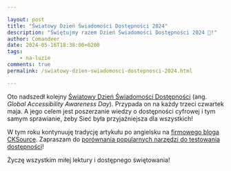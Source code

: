 ```yaml
---

layout: post
title: "Światowy Dzień Świadomości Dostępności 2024"
description: "Świętujmy razem Dzień Świadomości Dostępności 2024 🎉!"
author: Comandeer
date: 2024-05-16T18:38:00+0200
tags:
    - na-luzie
comments: true
permalink: /swiatowy-dzien-swiadomosci-dostepnosci-2024.html

---
```


Oto nadszedł kolejny [Światowy Dzień Świadomości Dostępności](https://accessibility.day/about/) (ang. <i lang="en">Global Accessibility Awareness Day</i>). Przypada on na każdy trzeci czwartek maja. A jego celem jest poszerzanie wiedzy o dostępności cyfrowej i tym samym sprawianie, żeby Sieć była przyjaźniejsza dla wszystkich!

W tym roku kontynuuję tradycję artykułu po angielsku na [firmowego bloga CKSource](https://ckeditor.com/blog). Zapraszam do [porównania popularnych narzędzi do testowania dostępności](https://ckeditor.com/blog/automated-accessibility-testing/)!

Życzę wszystkim miłej lektury i dostępnego świętowania!
